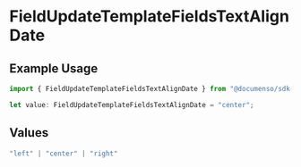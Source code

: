 # FieldUpdateTemplateFieldsTextAlignDate

## Example Usage

```typescript
import { FieldUpdateTemplateFieldsTextAlignDate } from "@documenso/sdk-typescript/models/operations";

let value: FieldUpdateTemplateFieldsTextAlignDate = "center";
```

## Values

```typescript
"left" | "center" | "right"
```